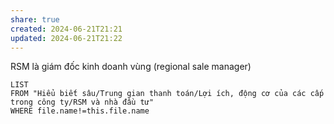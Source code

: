 ```yaml
---
share: true
created: 2024-06-21T21:21
updated: 2024-06-21T21:22
---
```

RSM là giám đốc kinh doanh vùng (regional sale manager)

```dataview
LIST 
FROM "Hiểu biết sâu/Trung gian thanh toán/Lợi ích, động cơ của các cấp trong công ty/RSM và nhà đầu tư" 
WHERE file.name!=this.file.name
```